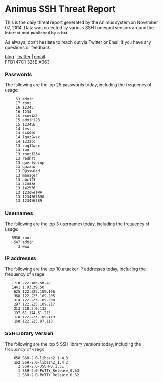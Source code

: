 # Animus SSH Threat Report

This is the daily threat report generated by the Animus system on November 07, 2014. Data was collected by various SSH honeypot sensors around the Internet and published by a bot.  

As always, don't hesitate to reach out via Twitter or Email if you have any questions or feedback.  

[blog](http://morris.guru) | [twitter](https://twitter.com/andrew___morris) | [email](mailto:andrew@morris.guru)  
FFB1 47C1 326E A063  
### Passwords
The following are the top 25 passwords today, including the frequency of usage:
```
     53 admin
     17 root
     16 12345
     16 1234
     15 root123
     15 admin123
     15 123456
     14 test
     14 666666
     14 1qaz2wsx
     14 123abc
     13 zaq12wsx
     13 toor
     13 root1234
     13 redhat
     13 qwertyuiop
     13 qazxsw
     13 P@ssw0rd
     13 manager
     13 abc123
     13 225588
     13 142536
     13 123qwe!@#
     13 1234567890
     13 123456789
```

### Usernames
The following are the top 3 usernames today, including the frequency of usage:
```
   5536 root
    547 admin
      3 www
```

### IP addresses
The following are the top 10 attacker IP addresses today, including the frequency of usage:
```
   1716 222.186.56.49
   1441 1.93.39.50
    625 122.225.109.106
    368 122.225.109.205
    314 122.225.109.208
    297 122.225.109.217
    213 218.2.0.132
    197 61.174.51.215
    170 122.225.109.119
    168 122.225.97.113
```

### SSH Library Version
The following are the top 5 SSH library versions today, including the frequency of usage:
```
    658 SSH-2.0-libssh2_1.4.3
    162 SSH-2.0-libssh2_1.4.2
      2 SSH-2.0-JSCH-0.1.51
      1 SSH-2.0-PuTTY_Release_0.63
      1 SSH-2.0-PuTTY_Release_0.62
```
